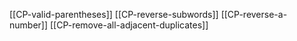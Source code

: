 [[CP-valid-parentheses]]
[[CP-reverse-subwords]]
[[CP-reverse-a-number]]
[[CP-remove-all-adjacent-duplicates]]

